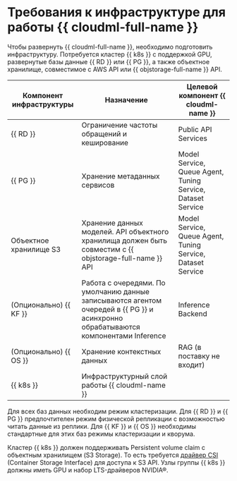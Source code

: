 # Требования к инфраструктуре для работы {{ cloudml-full-name }}

Чтобы развернуть {{ cloudml-full-name }}, необходимо подготовить инфраструктуру. Потребуется кластер {{ k8s }} с поддержкой GPU, развернутые базы данные {{ RD }} или {{ PG }}, а также объектное хранилище, совместимое с AWS API или {{ objstorage-full-name }} API. 

| Компонент инфраструктуры | Назначение | Целевой компонент {{ cloudml-name }} |
|---|---|---|
| {{ RD }} | Ограничение частоты обращений и кеширование |	Public API Services |
| {{ PG }} | Хранение метаданных сервисов | Model Service, Queue Agent, Tuning Service, Dataset Service |
| Объектное хранилище S3 | Хранение данных моделей. API объектного хранилища должен быть совместим с {{ objstorage-full-name }} API | Model Service, Queue Agent, Tuning Service, Dataset Service |
| (Опционально) {{ KF }} |	Работа с очередями. По умолчанию данные записываются агентом очередей в {{ PG }} и асинхронно обрабатываются компонентами Inference | Inference Backend |
| (Опционально) {{ OS }} | Хранение контекстных данных | RAG (в поставку не входит) |
| {{ k8s }} | Инфраструктурный слой работы {{ cloudml-name }} | |

Для всех баз данных необходим режим кластеризации. Для {{ RD }} и {{ PG }} предпочтителен режим физической репликации с возможностью читать данные из реплики. Для {{ KF }} и {{ OS }} необходимы стандартные для этих баз режимы кластеризации и кворума.

Кластер {{ k8s }} должен поддерживать Persistent volume claim с объектным хранилищем (S3 Storage). То есть требуется [драйвер CSI](https://github.com/yandex-cloud/k8s-csi-s3) (Container Storage Interface) для доступа к S3 API. Узлы группы {{ k8s }} должны иметь GPU и набор LTS-драйверов NVIDIA®.

